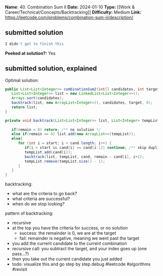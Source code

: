 **Name**: 40. Combination Sum II
**Date:** 2024-01-10
**Type:** [[Work & Career/Technical/Concepts/Backtracking]]
**Difficulty:** Medium
**Link:** https://leetcode.com/problems/combination-sum-ii/description/


## submitted solution
```python
I didn't get to finish this
```

**Peeked at solution?:** Yes

## submitted solution, explained

Optimal solution:

```Java
public List<List<Integer>> combinationSum2(int[] candidates, int target) {
   List<List<Integer>> list = new LinkedList<List<Integer>>();
   Arrays.sort(candidates);
   backtrack(list, new ArrayList<Integer>(), candidates, target, 0);
   return list;
}

private void backtrack(List<List<Integer>> list, List<Integer> tempList, int[] cand, int remain, int start) {
   
   if(remain < 0) return; /** no solution */
   else if(remain == 0) list.add(new ArrayList<>(tempList));
   else{
      for (int i = start; i < cand.length; i++) {
         if(i > start && cand[i] == cand[i-1]) continue; /** skip duplicates */
         tempList.add(cand[i]);
         backtrack(list, tempList, cand, remain - cand[i], i+1);
         tempList.remove(tempList.size() - 1);
      }
   }
}
```

backtracking:
- what are the criteria to go back?
- what criteria are successful?
- when do we stop looking?

pattern of backtracking:
- recursive
- at the top you have the criteria for success, or no solution 
	- success: the remainder is 0, we are at the target
	- fail: remainder is negative, meaning we went past the target
- you add the current candidate to the current combination
- recursive call: you subtract the target, and your index goes up (one pass...?)
- then you take out the current candidate you just added
- todo: visualize this and go step by step debug
#leetcode #algorithms #revisit